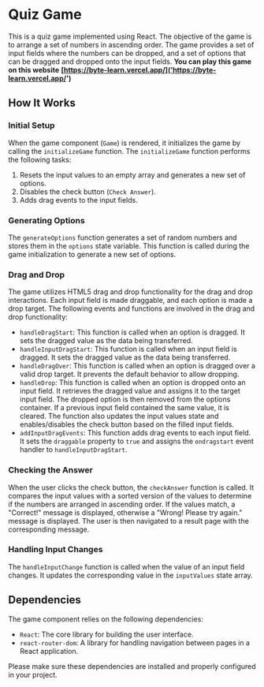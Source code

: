 # Quiz Game

This is a quiz game implemented using React. The objective of the game is to arrange a set of numbers in ascending order. The game provides a set of input fields where the numbers can be dropped, and a set of options that can be dragged and dropped onto the input fields.
**You can play this game on this website** **[https://byte-learn.vercel.app/]('https://byte-learn.vercel.app/')**

## How It Works

### Initial Setup

When the game component (`Game`) is rendered, it initializes the game by calling the `initializeGame` function. The `initializeGame` function performs the following tasks:

1. Resets the input values to an empty array and generates a new set of options.
2. Disables the check button (`Check Answer`).
3. Adds drag events to the input fields.

### Generating Options

The `generateOptions` function generates a set of random numbers and stores them in the `options` state variable. This function is called during the game initialization to generate a new set of options.

### Drag and Drop

The game utilizes HTML5 drag and drop functionality for the drag and drop interactions. Each input field is made draggable, and each option is made a drop target. The following events and functions are involved in the drag and drop functionality:

- `handleDragStart`: This function is called when an option is dragged. It sets the dragged value as the data being transferred.
- `handleInputDragStart`: This function is called when an input field is dragged. It sets the dragged value as the data being transferred.
- `handleDragOver`: This function is called when an option is dragged over a valid drop target. It prevents the default behavior to allow dropping.
- `handleDrop`: This function is called when an option is dropped onto an input field. It retrieves the dragged value and assigns it to the target input field. The dropped option is then removed from the options container. If a previous input field contained the same value, it is cleared. The function also updates the input values state and enables/disables the check button based on the filled input fields.
- `addInputDragEvents`: This function adds drag events to each input field. It sets the `draggable` property to `true` and assigns the `ondragstart` event handler to `handleInputDragStart`.

### Checking the Answer

When the user clicks the check button, the `checkAnswer` function is called. It compares the input values with a sorted version of the values to determine if the numbers are arranged in ascending order. If the values match, a "Correct!" message is displayed, otherwise a "Wrong! Please try again." message is displayed. The user is then navigated to a result page with the corresponding message.

### Handling Input Changes

The `handleInputChange` function is called when the value of an input field changes. It updates the corresponding value in the `inputValues` state array.

## Dependencies

The game component relies on the following dependencies:

- `React`: The core library for building the user interface.
- `react-router-dom`: A library for handling navigation between pages in a React application.

Please make sure these dependencies are installed and properly configured in your project.

